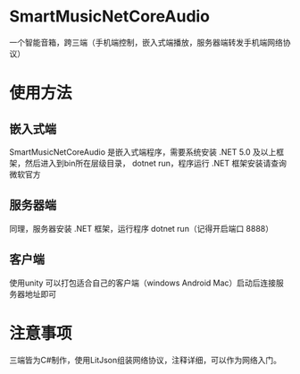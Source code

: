 # SmartMusicNetCoreAudio
一个智能音箱，跨三端（手机端控制，嵌入式端播放，服务器端转发手机端网络协议）

# 使用方法
## 嵌入式端
SmartMusicNetCoreAudio 是嵌入式端程序，需要系统安装 .NET 5.0 及以上框架，然后进入到bin所在层级目录， dotnet run，程序运行
 .NET 框架安装请查询微软官方
## 服务器端
同理，服务器安装 .NET 框架，运行程序 dotnet run（记得开启端口 8888）
## 客户端
使用unity 可以打包适合自己的客户端（windows Android Mac）启动后连接服务器地址即可

# 注意事项
三端皆为C#制作，使用LitJson组装网络协议，注释详细，可以作为网络入门。
